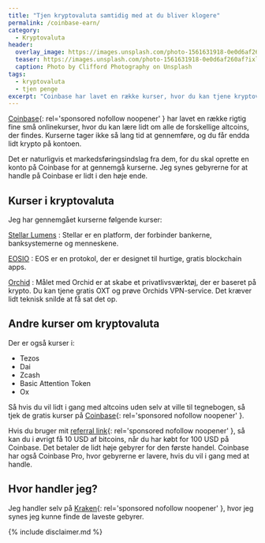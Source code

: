```yaml
---
title: "Tjen kryptovaluta samtidig med at du bliver klogere"
permalink: /coinbase-earn/
category:
  - Kryptovaluta
header:
  overlay_image: https://images.unsplash.com/photo-1561631918-0e0d6af260af?ixlib=rb-1.2.1&ixid=eyJhcHBfaWQiOjEyMDd9&auto=format&fit=crop&w=1500&q=80
  teaser: https://images.unsplash.com/photo-1561631918-0e0d6af260af?ixlib=rb-1.2.1&ixid=eyJhcHBfaWQiOjEyMDd9&auto=format&fit=crop&w=400&q=80
  caption: Photo by Clifford Photography on Unsplash
tags:
  - kryptovaluta
  - tjen penge
excerpt: "Coinbase har lavet en række kurser, hvor du kan tjene kryptovaluta på at gennemføre dem. Det er gode professionelle kurser."
---
```


[Coinbase](/go/coinbase/){: rel='sponsored nofollow noopener' } har lavet en række rigtig fine små onlinekurser, hvor du kan lære lidt om alle de forskellige altcoins, der findes. Kurserne tager ikke så lang tid at gennemføre, og du får endda lidt krypto på kontoen.

Det er naturligvis et markedsføringsindslag fra dem, for du skal oprette en konto på Coinbase for at gennemgå kurserne. Jeg synes gebyrerne for at handle på Coinbase er lidt i den høje ende.

## Kurser i kryptovaluta

Jeg har gennemgået kurserne følgende kurser:

[Stellar Lumens](https://coinbase.com/earn/xlm/invite/cxq453w7)
: Stellar er en platform, der forbinder bankerne, banksystemerne og menneskene.

[EOSIO](https://coinbase.com/earn/eos/invite/cjdkm8sp)
: EOS er en protokol, der er designet til hurtige, gratis blockchain apps.

[Orchid](https://coinbase.com/earn/oxt/invite/pc1gh5xs)
: Målet med Orchid er at skabe et privatlivsværktøj, der er baseret på krypto. Du kan tjene gratis OXT og prøve Orchids VPN-service. Det kræver lidt teknisk snilde at få sat det op.

## Andre kurser om kryptovaluta

Der er også kurser i:

- Tezos
- Dai
- Zcash
- Basic Attention Token
- Ox

Så hvis du vil lidt i gang med altcoins uden selv at ville til tegnebogen, så tjek de gratis kurser på [Coinbase](/go/coinbase/){: rel='sponsored nofollow noopener' }.

Hvis du bruger mit [referral link](/go/coinbase/){: rel='sponsored nofollow noopener' }, så kan du i øvrigt få 10 USD af bitcoins, når du har købt for 100 USD på Coinbase. Det betaler de lidt høje gebyrer for den første handel. Coinbase har også Coinbase Pro, hvor gebyrerne er lavere, hvis du vil i gang med at handle.

## Hvor handler jeg?

Jeg handler selv på [Kraken](/go/kraken/){: rel='sponsored nofollow noopener' }, hvor jeg synes jeg kunne finde de laveste gebyrer.

{% include disclaimer.md %}
